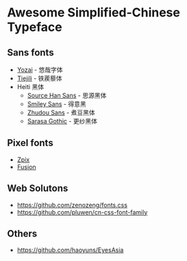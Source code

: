 # Awesome Simplified-Chinese Typeface

## Sans fonts

- [Yozai](https://github.com/lxgw/yozai-font) - 悠哉字体
- [Tiejili](https://github.com/Buernia/Tiejili) - 铁蒺藜体
- Heiti 黑体
  - [Source Han Sans](https://github.com/adobe-fonts/source-han-sans) - 思源黑体
  - [Smiley Sans](https://github.com/atelier-anchor/smiley-sans) - 得意黑
  - [Zhudou Sans](https://github.com/Buernia/Zhudou-Sans) - 煮豆黑体
  - [Sarasa Gothic](https://github.com/be5invis/Sarasa-Gothic) - 更纱黑体

## Pixel fonts

- [Zpix](https://github.com/SolidZORO/zpix-pixel-font)
- [Fusion](https://github.com/TakWolf/fusion-pixel-font)

## Web Solutons

- <https://github.com/zenozeng/fonts.css>
- <https://github.com/pluwen/cn-css-font-family>

## Others

- <https://github.com/haoyuns/EyesAsia>
